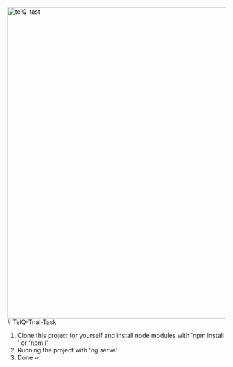 <img width="719" alt="telQ-tast" src="https://user-images.githubusercontent.com/69189012/129407948-cdd39c67-4391-4f00-8928-55dc616f4efd.PNG">
# TelQ-Trial-Task

1. Clone this project for yourself  and install node modules with 'npm install ' or 'npm i'
2. Running the project  with 'ng serve'
3. Done ✓
